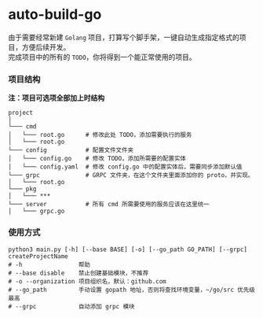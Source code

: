 # auto-build-go

由于需要经常新建 `Golang` 项目，打算写个脚手架，一键自动生成指定格式的项目，方便后续开发。   
完成项目中的所有的 `TODO`，你将得到一个能正常使用的项目。

### 项目结构

**注：项目可选项全部加上时结构**

```
project 
│
└─── cmd
│   └─── root.go      # 修改此处 TODO，添加需要执行的服务
│   └─── root.go
└─── config           # 配置文件文件夹
│   └─── config.go    # 修改 TODO，添加所需要的配置实体
│   └─── config.yaml  # 修改 config.go 中的配置实体后，需要同步添加默认值
└─── grpc             # GRPC 文件夹，在这个文件夹里面添加你的 proto，并实现。
│   └─── root.go
└─── pkg
│   └─── ***
└─── server           # 所有 cmd 所需要使用的服务应该在这里统一
│   └─── grpc.go
```

### 使用方式

```shell
python3 main.py [-h] [--base BASE] [-o] [--go_path GO_PATH] [--grpc] createProjectName
# -h                帮助
# --base disable    禁止创建基础模块，不推荐
# -o --organization 项目组织名，默认：github.com
# --go_path         手动设置 gopath 地址，否则将查找环境变量，~/go/src 优先级最高
# --grpc            自动添加 grpc 模块
```
